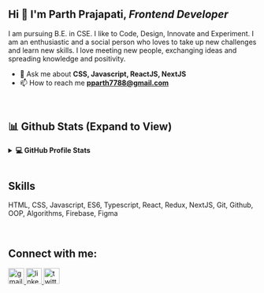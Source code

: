## Hi 👋 I'm **Parth Prajapati, _Frontend Developer_**

<p> I am pursuing B.E. in CSE. I like to Code, Design, Innovate and Experiment. I am an enthusiastic and a social person who loves to take up new challenges and learn new skills. I love meeting new people, exchanging ideas and spreading knowledge and positivity.
</p>

- 💬 Ask me about **CSS, Javascript, ReactJS, NextJS**
- 📫 How to reach me [**pparth7788@gmail.com**](mailto:pparth7788@gmail.com)
<br />

## 📊 Github Stats (Expand to View) 


<details> 
  <summary><b>💻 GitHub Profile Stats</b></summary>
  <br/>
  <p align="center">
    <a href="https://github.com/Parth4149/github-readme-stats"><img alt="Parth's Github Stats" src="https://github-readme-stats.vercel.app/api?username=Parth4149&show_icons=true&count_private=true&theme=algolia&bg_color=212529" height="192px"/></a>
<br/><br/>
  &nbsp;
	  <img src="https://github-readme-stats.vercel.app/api/top-langs?username=Parth4149&show_icons=true&locale=en&layout=compact&theme=algolia&bg_color=212529" alt="Parth" height="192px"/>
  <br/>
  </p>
</details>

<br/>

<!-- <details>
  <summary><b>⚡ Recent GitHub Activity</b></summary>
  <br/>
   <a href="https://github.com/Parth4149"><img alt="Part's Activity Graph" src="https://activity-graph.herokuapp.com/graph?username=Parth4149&custom_title=Parth%20Prajapati's%20Contribution%20Graph&theme=react-dark" /></a>
  <br/>

</details> -->


## Skills

HTML, CSS, Javascript, ES6, Typescript, React, Redux, NextJS, Git, Github, OOP, Algorithms, Firebase, Figma

<br />

## Connect with me:

<div align="left">
   <a href="mailto:pparth7788@gmail.com" target="_blank">
    <img src="https://img.shields.io/static/v1?message=Gmail&logo=gmail&label=&color=D14836&logoColor=white&labelColor=&style=for-the-badge" height="32" alt="gmail logo" />
	</a>
	<a href="https://www.linkedin.com/in/parth-prajapati-41b6651b9/" target="_blank">
    <img src="https://img.shields.io/static/v1?message=LinkedIn&logo=linkedin&label=&color=0077B5&logoColor=white&labelColor=&style=for-the-badge" height="32" alt="linkedin logo" />
  </a>
  <a href="https://twitter.com/parth4149" target="_blank">
    <img src="https://img.shields.io/static/v1?message=Twitter&logo=twitter&label=&color=1DA1F2&logoColor=white&labelColor=&style=for-the-badge" height="32" alt="twitter logo" />
  </a>

</div>


<!-- <p align="left">
<a href="https://github.com/Parth4149" target="_blank" rel="noreferrer"><img src="https://raw.githubusercontent.com/danielcranney/readme-generator/main/public/icons/socials/github.svg" width="32" height="32" /></a>
<a href="https://www.linkedin.com/in/parth-prajapati-41b6651b9/" target="_blank" rel="noreferrer"><img src="https://raw.githubusercontent.com/danielcranney/readme-generator/main/public/icons/socials/linkedin.svg" width="32" height="32" /></a>
<a href="https://twitter.com/parth4149" target="_blank" rel="noreferrer"><img src="https://raw.githubusercontent.com/danielcranney/readme-generator/main/public/icons/socials/twitter.svg" width="32" height="32" /></a>
<a href="https://www.instagram.com/parth___7788" target="_blank" rel="noreferrer"><img src="https://raw.githubusercontent.com/danielcranney/readme-generator/main/public/icons/socials/instagram.svg" width="32" height="32" /></a>
<a href="mailto:pparth7788@gmail.com" target="_blank">
<img src="https://img.shields.io/static/v1?message=Gmail&logo=gmail&label=&color=D14836&logoColor=white&labelColor=&style=for-the-badge" height="32" alt="gmail logo"  /> -->

<!--
**Parth4149/Parth4149** is a ✨ _special_ ✨ repository because its `README.md` (this file) appears on your GitHub profile.

Here are some ideas to get you started:

- 🔭 I’m currently working on ...
- 🌱 I’m currently learning ...
- 👯 I’m looking to collaborate on ...
- 🤔 I’m looking for help with ...
- 💬 Ask me about ...
- 📫 How to reach me: ...
- 😄 Pronouns: ...
- ⚡ Fun fact: ...

<a href="https://www.mongodb.com/" target="_blank" rel="noreferrer"><img src="https://raw.githubusercontent.com/danielcranney/readme-generator/main/public/icons/skills/mongodb-colored.svg" width="36" height="36" alt="MongoDB" /></a>
<a href="https://www.mysql.com/" target="_blank" rel="noreferrer"><img src="https://raw.githubusercontent.com/danielcranney/readme-generator/main/public/icons/skills/mysql-colored.svg" width="36" height="36" alt="MySQL" /></a>
<a href="https://www.postgresql.org/" target="_blank" rel="noreferrer"><img src="https://raw.githubusercontent.com/danielcranney/readme-generator/main/public/icons/skills/postgresql-colored.svg" width="36" height="36" alt="PostgreSQL" /></a>
<a href="https://nextjs.org/docs" target="_blank" rel="noreferrer"><img src="https://raw.githubusercontent.com/danielcranney/readme-generator/main/public/icons/skills/nextjs-colored.svg" width="36" height="36" alt="NextJs" /></a>
<a href="https://supabase.io/" target="_blank" rel="noreferrer"><img src="https://raw.githubusercontent.com/danielcranney/readme-generator/main/public/icons/skills/supabase-colored.svg" width="36" height="36" alt="Supabase" /></a>
<a href="https://expressjs.com/" target="_blank" rel="noreferrer"><img src="https://raw.githubusercontent.com/danielcranney/readme-generator/main/public/icons/skills/express-colored.svg" width="36" height="36" alt="Express" /></a>
-->
